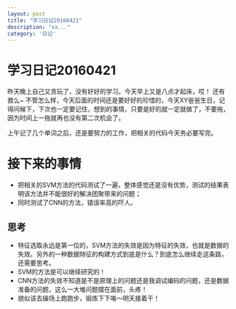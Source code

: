 ```yaml
---
layout: post
title: "学习日记20160421"
description: "xx..."
category: '日记'
---
```



# 学习日记20160421

昨天晚上自己又贪玩了，没有好好的学习。今天早上又是八点才起床，哎！ 还有救么~ 不管怎么样，今天后面的时间还是要好好的珍惜的，今天XY爸爸生日，记得问候下，下次也一定要记住，想到的事情，只要是好的就一定就做了，不要拖，因为时间上一拖就再也没有第二次机会了。

上午记了几个单词之后，还是要努力的工作，把相关的代码今天务必要写完。

# 接下来的事情
- 把相关的SVM方法的代码测试了一遍，整体感觉还是没有优势，测试的结果表明该方法并不能很好的解决团聚带来的问题；
- 同时测试了CNN的方法，错误率高的吓人。

## 思考
- 特征选取永远是第一位的，SVM方法的失效是因为特征的失效，也就是数据的失效。另外的一种数据特征的构建方式到底是什么？到底怎么继续走这条路，还需要思考。
- SVM的方法是可以继续研究的！
- CNN方法的失效不知道是不是原理上的问题还是我调试编码的问题，还是数据准备的问题，这么一大堆问题摆在面前，头疼！
- 貌似该去操场上跑跑步，锻炼下下咯～明天接着干！

